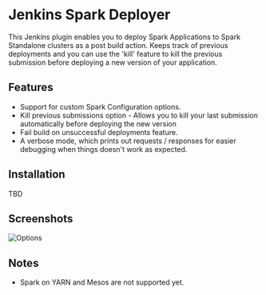 # Jenkins Spark Deployer

This Jenkins plugin enables you to deploy Spark Applications to Spark Standalone clusters as a post build action. Keeps track of previous deployments and you can use the 'kill' feature to kill the previous submission before deploying a new version of your application.

## Features
* Support for custom Spark Configuration options.
* Kill previous submissions option - Allows you to kill your last submission automatically before deploying the new version 
* Fail build on unsuccessful deployments feature.
* A verbose mode, which prints out requests / responses for easier debugging when things doesn't work as expected.

## Installation
TBD

## Screenshots
![Options](http://yohanliyanage.github.io/jenkins-spark-deploy/spark-deploy-options.png)

## Notes
* Spark on YARN and Mesos are not supported yet.
